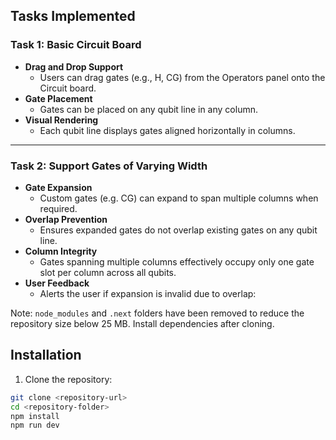 ## Tasks Implemented

### **Task 1: Basic Circuit Board**

- **Drag and Drop Support**
  - Users can drag gates (e.g., H, CG) from the Operators panel onto the Circuit board.
- **Gate Placement**
  - Gates can be placed on any qubit line in any column.
- **Visual Rendering**
  - Each qubit line displays gates aligned horizontally in columns.

---

### **Task 2: Support Gates of Varying Width**

- **Gate Expansion**
  - Custom gates (e.g. CG) can expand to span multiple columns when required.
- **Overlap Prevention**
  - Ensures expanded gates do not overlap existing gates on any qubit line.
- **Column Integrity**
  - Gates spanning multiple columns effectively occupy only one gate slot per column across all qubits.
- **User Feedback**
  - Alerts the user if expansion is invalid due to overlap:
  

Note: `node_modules` and `.next` folders have been removed to reduce the repository size below 25 MB. Install dependencies after cloning.

## Installation

1. Clone the repository:

```bash
git clone <repository-url>
cd <repository-folder>
npm install
npm run dev
